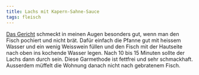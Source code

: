 ```yaml
---
title: Lachs mit Kapern-Sahne-Sauce
tags: fleisch
---
```


[Das Gericht](http://grochtdreis.de/flocke/2013/10/25/lachs-mit-kapern-sahne-sauce/) schmeckt in meinen Augen besonders gut, wenn man den Fisch pochiert und nicht brät.
Dafür einfach die Pfanne gut mit heissem Wasser und ein wenig Weisswein füllen und den Fisch mit der Hautseite nach oben ins kochende Wasser legen. Nach 10 bis 15 Minuten sollte der Lachs dann durch sein. Diese Garmethode ist fettfrei und sehr schmackhaft. Ausserdem müffelt die Wohnung danach nicht nach gebratenem Fisch.